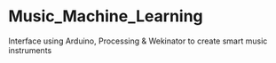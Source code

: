 # Music_Machine_Learning
Interface using Arduino, Processing &amp; Wekinator to create smart music instruments
